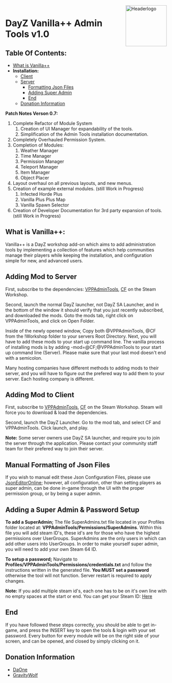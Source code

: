
<img src="https://i.imgur.com/3bu7aN9.png" align="right" alt="Headerlogo" height="128px" width="128px">

# DayZ Vanilla++ Admin Tools v1.0

## Table Of Contents:
- [What is Vanilla++](#what-is-vanilla)
- **Installation:**
	- [Client](#adding-mod-to-client)
	- [Server](#adding-mod-to-server)
		- [Formatting Json Files](#manual-formatting-of-json-files)
		- [Adding Super Admin](#adding-a-super-admin)
		- [End](#end)
	- [Donation Information](#donation-information)

**Patch Notes Verson 0.7:**
1. Complete Refactor of Module System
	1. Creation of UI Manager for expandability of the tools.
	2. Simplification of the Admin Tools installation documentation.
2. Completely Overhauled Permission System.
3. Completion of Modules:
	1. Weather Manager
	2. Time Manager
	3. Permission Manager
	4. Teleport Manager
	5. Item Manager
	6. Object Placer
4. Layout overhaul on all previous layouts, and new menus.
5. Creation of example external modules. (still Work in Progress)
	1. Infected Horde Plus
	2.  Vanilla Plus Plus Map
	3. Vanilla Spawn Selector
6. Creation of Developer Documentation for 3rd party expansion of tools. (still Work in Progress)

## What is Vanilla++:

Vanilla++ is a DayZ workshop add-on which aims to add administration tools by implementing a collection of features which help communities manage their players while keeping the installation, and configuration simple for new, and advanced users.

## Adding Mod to Server

First, subscribe to the dependencies: [VPPAdminTools](https://steamcommunity.com/sharedfiles/filedetails/?id=1828439124), [CF](https://steamcommunity.com/workshop/filedetails/?id=1559212036) on the Steam Workshop.

Second, launch the normal DayZ launcher, not DayZ SA Launcher, and in the bottom of the window it should verify that you just recently subscribed, and downloaded the mods. Goto the mods tab, right click on VPPAdminTools, and click on Open Folder.

Inside of the newly opened window, Copy both @VPPAdminTools, @CF from the !Workshop folder to your servers Root Directory. Next, you will have to add these mods to your start up command line. The vanilla process of installing mods is by adding -mod=@CF;@VPPAdminTools to your start up command line (Server). Please make sure that your last mod doesn't end with a semicolon.

Many hosting companies have different methods to adding mods to their server, and you will have to figure out the prefered way to add them to your server. Each hosting company is different.

## Adding Mod to Client
First, subscribe to [VPPAdminTools](https://steamcommunity.com/sharedfiles/filedetails/?id=1708571078), [CF](https://steamcommunity.com/workshop/filedetails/?id=1559212036) on the Steam Workshop. Steam will force you to download & load the dependencies.

Second, launch the DayZ Launcher. Go to the mod tab, and select CF and VPPAdminTools. Click launch, and play.

**Note:**
Some server owners use DayZ SA launcher, and require you to join the server through the application. Please contact your community staff team for their prefered way to join their server.

## Manual Formatting of Json Files

If you wish to manual edit these Json Configuration Files, please use [JsonEditorOnline](https://jsoneditoronline.org/); however, all configuration, other than setting players as super admin, can be done in-game through the UI with the proper permission group, or by being a super admin.

## Adding a Super Admin & Password Setup

**To add a SuperAdmin;** 
The file SuperAdmins.txt file located in your Profiles folder located at: **VPPAdminTools/Permissions/SuperAdmins**. Within this file you will add steam ID's, these id's are for those who have the highest permissions over UserGroups. SuperAdmins are the only users in which can add other users into UserGroups. In order to make yourself super admin, you will need to add your own Steam 64 ID.

**To setup a password;** 
Navigate to **Profiles/VPPAdminTools/Permissions/credentials.txt** and follow the instructions written in the generated file. **You MUST set a password** otherwise the tool will not function.
Server restart is required to apply changes. 

**Note:**
If you add multiple steam id's, each one has to be on it's own line with no empty spaces at the start or end. You can get your Steam ID: [Here](http://steamid.io/)

## End
If you have followed these steps correctly, you should be able to get in-game, and press the INSERT key to open the tools & login with your set password. Every button for every module will be on the right side of your screen, and can be opened, and closed by simply clicking on it.

## Donation Information
- [DaOne](https://www.paypal.me/duhonez)
- [GravityWolf](http://paypal.me/GravityWolf)
